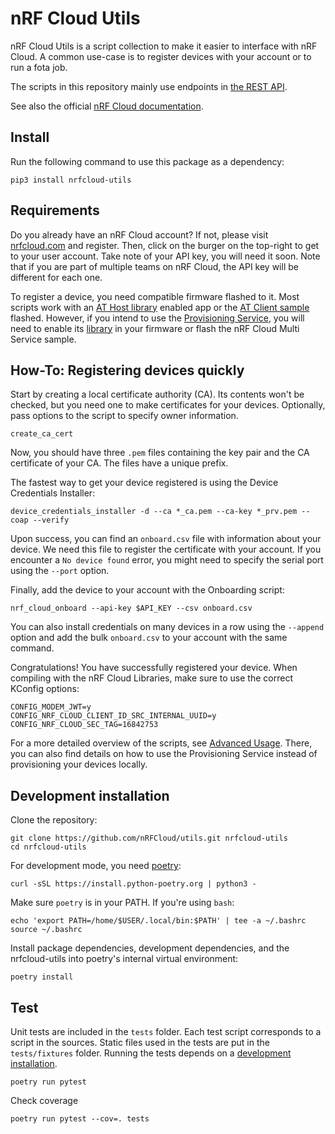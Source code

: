 # nRF Cloud Utils

nRF Cloud Utils is a script collection to make it easier to interface with nRF Cloud.
A common use-case is to register devices with your account or to run a fota job.

The scripts in this repository mainly use endpoints in [the REST API](https://api.nrfcloud.com/v1).

See also the official [nRF Cloud documentation](https://docs.nordicsemi.com/bundle/nrf-cloud/page/index.html).

## Install

Run the following command to use this package as a dependency:

    pip3 install nrfcloud-utils

## Requirements

Do you already have an nRF Cloud account? If not, please visit [nrfcloud.com](https://nrfcloud.com) and register. Then, click on the burger on the top-right to get to your user account. Take note of your API key, you will need it soon. Note that if you are part of multiple teams on nRF Cloud, the API key will be different for each one.

To register a device, you need compatible firmware flashed to it. Most scripts work with an [AT Host library](https://docs.nordicsemi.com/bundle/ncs-latest/page/nrf/libraries/modem/at_host.html) enabled app or the [AT Client sample](https://docs.nordicsemi.com/bundle/ncs-latest/page/nrf/samples/cellular/at_client/README.html) flashed.
However, if you intend to use the [Provisioning Service](https://docs.nordicsemi.com/bundle/nrf-cloud/page/SecurityServices/ProvisioningService/ProvisioningOverview.html), you will need to enable its [library](https://docs.nordicsemi.com/bundle/ncs-latest/page/nrf/libraries/networking/nrf_provisioning.html) in your firmware or flash the nRF Cloud Multi Service sample.

## How-To: Registering devices quickly

Start by creating a local certificate authority (CA). Its contents won't be checked, but you need one to make certificates for your devices. Optionally, pass options to the script to specify owner information.

    create_ca_cert

Now, you should have three `.pem` files containing the key pair and the CA certificate of your CA. The files have a unique prefix.

The fastest way to get your device registered is using the Device Credentials Installer:

    device_credentials_installer -d --ca *_ca.pem --ca-key *_prv.pem --coap --verify

Upon success, you can find an `onboard.csv` file with information about your device. We need this file to register the certificate with your account.
If you encounter a `No device found` error, you might need to specify the serial port using the `--port` option.

Finally, add the device to your account with the Onboarding script:

    nrf_cloud_onboard --api-key $API_KEY --csv onboard.csv

You can also install credentials on many devices in a row using the `--append` option and add the bulk `onboard.csv` to your account with the same command.

Congratulations! You have successfully registered your device. When compiling with the nRF Cloud Libraries, make sure to use the correct KConfig options:

    CONFIG_MODEM_JWT=y
    CONFIG_NRF_CLOUD_CLIENT_ID_SRC_INTERNAL_UUID=y
    CONFIG_NRF_CLOUD_SEC_TAG=16842753

For a more detailed overview of the scripts, see [Advanced Usage](https://github.com/nRFCloud/utils/blob/main/ADVANCED.md). There, you can also find details on how to use the Provisioning Service instead of provisioning your devices locally.

## Development installation

Clone the repository:

    git clone https://github.com/nRFCloud/utils.git nrfcloud-utils
    cd nrfcloud-utils

For development mode, you need [poetry](https://python-poetry.org/):

    curl -sSL https://install.python-poetry.org | python3 -

Make sure `poetry` is in your PATH. If you're using `bash`:

    echo 'export PATH=/home/$USER/.local/bin:$PATH' | tee -a ~/.bashrc
    source ~/.bashrc

Install package dependencies, development dependencies, and the nrfcloud-utils into poetry's internal virtual environment:

    poetry install

## Test

Unit tests are included in the `tests` folder. Each test script corresponds to a script in the sources.
Static files used in the tests are put in the `tests/fixtures` folder.
Running the tests depends on a [development installation](#development-installation).

    poetry run pytest

Check coverage

    poetry run pytest --cov=. tests
